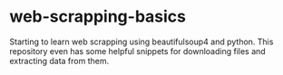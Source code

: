 # web-scrapping-basics
Starting to learn web scrapping using beautifulsoup4 and python. This repository even has some helpful snippets for downloading files and extracting data from them.
